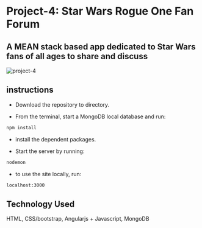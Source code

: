 # Project-4: Star Wars Rogue One Fan Forum

## A MEAN stack based app dedicated to Star Wars fans of all ages to share and discuss

![project-4](https://cloud.githubusercontent.com/assets/10283600/19999401/6a751c40-a22f-11e6-864d-d6b8c569c3cd.jpg)

## instructions

* Download the repository to directory.

* From the terminal, start a MongoDB local database and run:

```sh
npm install
```

* install the dependent packages.

* Start the server by running:

```sh
nodemon
```
* to use the site locally, run: 

```sh
localhost:3000
```

## Technology Used

HTML, CSS/bootstrap, Angularjs + Javascript, MongoDB 

